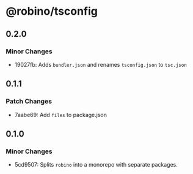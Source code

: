 # @robino/tsconfig

## 0.2.0

### Minor Changes

- 19027fb: Adds `bundler.json` and renames `tsconfig.json` to `tsc.json`

## 0.1.1

### Patch Changes

- 7aabe69: Add `files` to package.json

## 0.1.0

### Minor Changes

- 5cd9507: Splits `robino` into a monorepo with separate packages.
